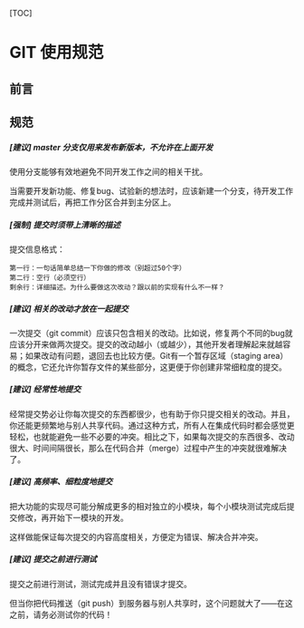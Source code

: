 [TOC]

# GIT 使用规范

## 前言

## 规范

##### [建议] master 分支仅用来发布新版本，不允许在上面开发

使用分支能够有效地避免不同开发工作之间的相关干扰。

当需要开发新功能、修复bug、试验新的想法时，应该新建一个分支，待开发工作完成并测试后，再把工作分区合并到主分区上。

##### [强制] 提交时须带上清晰的描述

提交信息格式：

```
第一行：一句话简单总结一下你做的修改（别超过50个字）
第二行：空行（必须空行）
剩余行：详细描述。为什么要做这次改动？跟以前的实现有什么不一样？
```

##### [建议] 相关的改动才放在一起提交

一次提交（git commit）应该只包含相关的改动。比如说，修复两个不同的bug就应该分开来做两次提交。提交的改动越小（或越少），其他开发者理解起来就越容易；如果改动有问题，退回去也比较方便。Git有一个暂存区域（staging area）的概念，它还允许你暂存文件的某些部分，这更便于你创建非常细粒度的提交。

##### [建议] 经常性地提交
经常提交势必让你每次提交的东西都很少，也有助于你只提交相关的改动。并且，你还能更频繁地与别人共享代码。通过这种方式，所有人在集成代码时都会感觉更轻松，也就能避免一些不必要的冲突。相比之下，如果每次提交的东西很多、改动很大、时间间隔很长，那么在代码合并（merge）过程中产生的冲突就很难解决了。

##### [建议] 高频率、细粒度地提交

把大功能的实现尽可能分解成更多的相对独立的小模块，每个小模块测试完成后提交修改，再开始下一模块的开发。

这样做能保证每次提交的内容高度相关，方便定为错误、解决合并冲突。

##### [建议]  提交之前进行测试

提交之前进行测试，测试完成并且没有错误才提交。

但当你把代码推送（git push）到服务器与别人共享时，这个问题就大了——在这之前，请务必测试你的代码！
